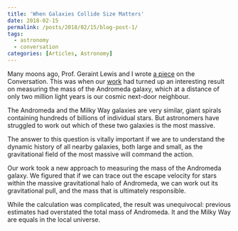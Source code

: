 ```yaml
---
title: 'When Galaxies Collide Size Matters'
date: 2018-02-15
permalink: /posts/2018/02/15/blog-post-1/
tags:
  - astronomy
  - conversation
categories: [Articles, Astronomy]
---
```


Many moons ago, Prof. Geraint Lewis and I wrote [a piece](https://theconversation.com/when-galaxies-collide-size-matters-if-you-want-to-know-the-fate-of-our-milky-way-91826?utm_medium=article_clipboard_share&utm_source=theconversation.com) on the Conversation. This was when our [work](https://academic.oup.com/mnras/article/475/3/4043/4797184?login=false) had turned up an interesting result on measuring the mass of the Andromeda galaxy, which at a distance of only two million light years is our cosmic next-door neighbour.

The Andromeda and the Milky Way galaxies are very similar, giant spirals containing hundreds of billions of individual stars. But astronomers have struggled to work out which of these two galaxies is the most massive.

The answer to this question is vitally important if we are to understand the dynamic history of all nearby galaxies, both large and small, as the gravitational field of the most massive will command the action.

Our work took a new approach to measuring the mass of the Andromeda galaxy. We figured that if we can trace out the escape velocity for stars within the massive gravitational halo of Andromeda, we can work out its gravitational pull, and the mass that is ultimately responsible.

While the calculation was complicated, the result was unequivocal: previous estimates had overstated the total mass of Andromeda. It and the Milky Way are equals in the local universe.
